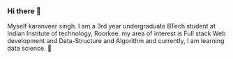 ### Hi there 👋
Myself karanveer singh. I am a 3rd year undergraduate BTech student at Indian Institute of technology, Roorkee.
my area of interest is Full stack Web development and Data-Structure and Algorithm and currently, I am learning data science. 🦖

<!--
**Krnvrrr/Krnvrrr** is a ✨ _special_ ✨ repository because its `README.md` (this file) appears on your GitHub profile.

Here are some ideas to get you started:

- 🔭 I’m currently working on ...
- 🌱 I’m currently learning ...
- 👯 I’m looking to collaborate on ...
- 🤔 I’m looking for help with ...
- 💬 Ask me about ...
- 📫 How to reach me: ...
- 😄 Pronouns: ...
- ⚡ Fun fact: ...
-->
